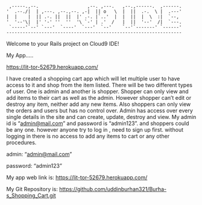 
     ,-----.,--.                  ,--. ,---.   ,--.,------.  ,------.
    '  .--./|  | ,---. ,--.,--. ,-|  || o   \  |  ||  .-.  \ |  .---'
    |  |    |  || .-. ||  ||  |' .-. |`..'  |  |  ||  |  \  :|  `--, 
    '  '--'\|  |' '-' ''  ''  '\ `-' | .'  /   |  ||  '--'  /|  `---.
     `-----'`--' `---'  `----'  `---'  `--'    `--'`-------' `------'
    ----------------------------------------------------------------- 


Welcome to your Rails project on Cloud9 IDE!

My App.....

https://lit-tor-52679.herokuapp.com/

I have created a shopping cart app which will let multiple user to have access to it and shop from the item listed. There will be two different types of user. One is admin and another is shopper. Shopper can only view and add items to their cart as well as the admin. However shopper can’t edit or destroy any item, neither add any new items. Also shoppers can only view the orders and users but has no control over. Admin has access over every single details in the site and can create, update, destroy and view. My admin id is “admin@mail.com” and password is “admin123”. and shoppers could be any one. however anyone try to log in , need to sign up first. without logging in there is no access to add any items to cart or any other procedures.

admin: “admin@mail.com”

password: “admin123”

My app web link is: https://lit-tor-52679.herokuapp.com/

My Git Repository is:     https://github.com/uddinburhan321/Burha-s_Shopping_Cart.git